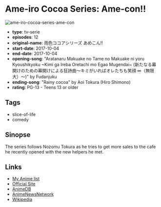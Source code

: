# Ame-iro Cocoa Series: Ame-con!!

![ame-iro-cocoa-series-ame-con](https://cdn.myanimelist.net/images/anime/1165/111716.jpg)

-   **type**: tv-serie
-   **episodes**: 12
-   **original-name**: 雨色ココアシリーズ あめこん!!
-   **start-date**: 2017-10-04
-   **end-date**: 2017-10-04
-   **opening-song**: "Aratanaru Makuake no Tame no Makuake ni yoru Kyoushikyoku ~Kimi ga Ireba Oretachi mo Egao Mugendai~ (新たなる幕開けのための幕開けによる狂詩曲～キミがいればオレたちも笑顔 ∞（無限大）～)" by Fudanjuku
-   **ending-song**: "Rainy cocoa" by Aoi Tokura (Hiro Shimono)
-   **rating**: PG-13 - Teens 13 or older

## Tags

-   slice-of-life
-   comedy

## Sinopse

The series follows Nozomu Tokura as he tries to get more sales to the cafe he recently opened with the new helpers he met.

## Links

-   [My Anime list](https://myanimelist.net/anime/35923/Ame-iro_Cocoa_Series__Ame-con)
-   [Official Site](http://rainycocoa.jp/anime/index.html)
-   [AnimeDB](http://anidb.info/perl-bin/animedb.pl?show=anime&aid=13282)
-   [AnimeNewsNetwork](http://www.animenewsnetwork.com/encyclopedia/anime.php?id=20054)
-   [Wikipedia](https://en.wikipedia.org/wiki/Rainy_Cocoa)
